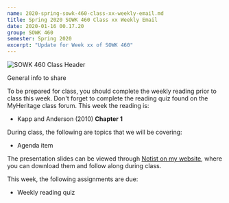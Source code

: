 ```yaml
---
name: 2020-spring-sowk-460-class-xx-weekly-email.md
title: Spring 2020 SOWK 460 Class xx Weekly Email
date: 2020-01-16 00.17.20
group: SOWK 460
semester: Spring 2020
excerpt: "Update for Week xx of SOWK 460"
---
```


![SOWK 460 Class Header](https://jacobrcampbell.com/assets/media/class-header-sowk-program-evaluation.png "SOWK 460 Class Header")

General info to share 

To be prepared for class, you should complete the weekly reading prior to class this week. Don't forget to complete the reading quiz found on the MyHeritage class forum. This week the reading is:

- Kapp and Anderson (2010) __Chapter 1__

During class, the following are topics that we will be covering:

- Agenda item

The presentation slides can be viewed through [Notist on my website](https://presentations.jacobrcampbell.com), where you can download them and follow along during class.

This week, the following assignments are due:

- Weekly reading quiz
